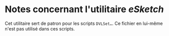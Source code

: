 # Notes concernant l'utilitaire *eSketch*

Cet utilitaire sert de patron pour les scripts `DVLSet…`. Ce fichier en lui-même n'est pas utilisé dans ces scripts.